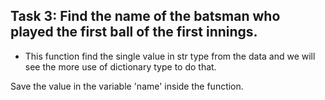 ## Task 3: Find the name of the batsman who played the first ball of the first innings.

* This function find the single value in str type from the data and we will see the more use of dictionary type to do that.

Save the value in the variable 'name' inside the function.
